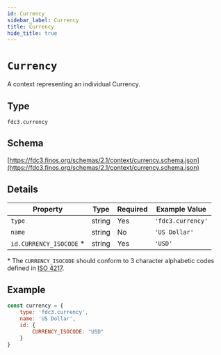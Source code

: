 ```yaml
---
id: Currency
sidebar_label: Currency
title: Currency
hide_title: true
---
```


# `Currency`

A context representing an individual Currency.

## Type

`fdc3.currency`

## Schema

[https://fdc3.finos.org/schemas/2.1/context/currency.schema.json](https://fdc3.finos.org/schemas/2.1/context/currency.schema.json)

## Details

| Property                | Type    | Required | Example Value     |
|-------------------------|---------|----------|-------------------|
| `type`                  | string  | Yes      | `'fdc3.currency'` |
| `name`                  | string  | No       | `'US Dollar'`     |
| `id.CURRENCY_ISOCODE` * | string  | Yes      | `'USD'`           |

\* The `CURRENCY_ISOCODE` should conform to 3 character alphabetic codes defined in [ISO 4217](https://www.iso.org/iso-4217-currency-codes.html).

## Example

```js
const currency = {
    type: 'fdc3.currency',
    name: 'US Dollar',
    id: {
        CURRENCY_ISOCODE: "USD"
    }
}
```
